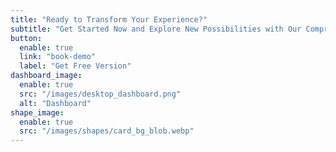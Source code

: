 ```yaml
---
title: "Ready to Transform Your Experience?"
subtitle: "Get Started Now and Explore New Possibilities with Our Comprehensive Resources."
button:
  enable: true
  link: "book-demo"
  label: "Get Free Version"
dashboard_image:
  enable: true
  src: "/images/desktop_dashboard.png"
  alt: "Dashboard"
shape_image:
  enable: true
  src: "/images/shapes/card_bg_blob.webp"
---
```

